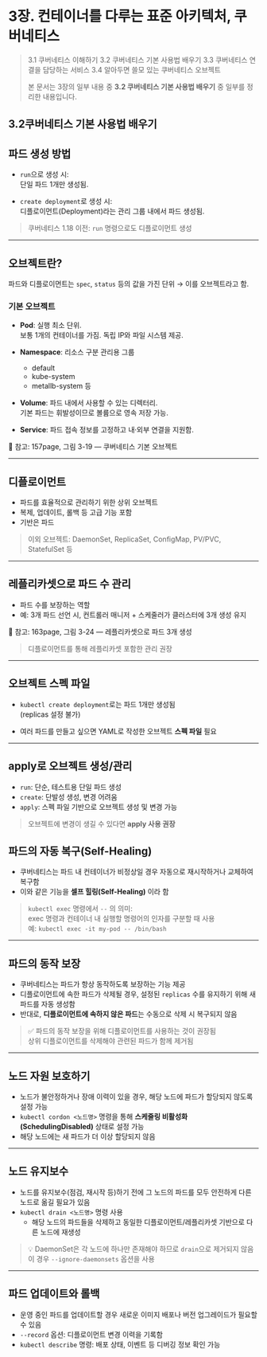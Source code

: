 # 3장. 컨테이너를 다루는 표준 아키텍처, 쿠버네티스

> 3.1 쿠버네티스 이해하기
> 3.2 쿠버네티스 기본 사용법 배우기
> 3.3 쿠버네티스 연결을 담당하는 서비스
> 3.4 알아두면 쓸모 있는 쿠버네티스 오브젝트
>
> 본 문서는 3장의 일부 내용 중 **3.2 쿠버네티스 기본 사용법 배우기** 중 일부를 정리한 내용입니다.

## 3.2쿠버네티스 기본 사용법 배우기

## 파드 생성 방법

- `run`으로 생성 시:  
  단일 파드 1개만 생성됨.

- `create deployment`로 생성 시:  
  디플로이먼트(Deployment)라는 관리 그룹 내에서 파드 생성됨.

> 쿠버네티스 1.18 이전: `run` 명령으로도 디플로이먼트 생성

---

## 오브젝트란?

파드와 디플로이먼트는 `spec`, `status` 등의 값을 가진 단위 → 이를 오브젝트라고 함.

### 기본 오브젝트

- **Pod**: 실행 최소 단위.  
  보통 1개의 컨테이너를 가짐. 독립 IP와 파일 시스템 제공.

- **Namespace**: 리소스 구분 관리용 그룹  
  - default  
  - kube-system  
  - metallb-system 등

- **Volume**: 파드 내에서 사용할 수 있는 디렉터리.  
  기본 파드는 휘발성이므로 볼륨으로 영속 저장 가능.

- **Service**: 파드 접속 정보를 고정하고 내·외부 연결을 지원함.

📌 참고: 157page, 그림 3-19 — 쿠버네티스 기본 오브젝트

---

## 디플로이먼트

- 파드를 효율적으로 관리하기 위한 상위 오브젝트
- 복제, 업데이트, 롤백 등 고급 기능 포함
- 기반은 파드

> 이외 오브젝트: DaemonSet, ReplicaSet, ConfigMap, PV/PVC, StatefulSet 등

---

## 레플리카셋으로 파드 수 관리

- 파드 수를 보장하는 역할
- 예: 3개 파드 선언 시, 컨트롤러 매니저 + 스케줄러가 클러스터에 3개 생성 유지

📌 참고: 163page, 그림 3-24 — 레플리카셋으로 파드 3개 생성

> 디플로이먼트를 통해 레플리카셋 포함한 관리 권장

---

## 오브젝트 스펙 파일

- `kubectl create deployment`로는 파드 1개만 생성됨  
  (replicas 설정 불가)

- 여러 파드를 만들고 싶으면 YAML로 작성한 오브젝트 **스펙 파일** 필요

---

## apply로 오브젝트 생성/관리

- `run`: 단순, 테스트용 단일 파드 생성  
- `create`: 단발성 생성, 변경 어려움  
- `apply`: 스펙 파일 기반으로 오브젝트 생성 및 변경 가능

> 오브젝트에 변경이 생길 수 있다면 **apply 사용 권장**

## 파드의 자동 복구(Self-Healing)

- 쿠버네티스는 파드 내 컨테이너가 비정상일 경우 자동으로 재시작하거나 교체하여 복구함
- 이와 같은 기능을 **셀프 힐링(Self-Healing)** 이라 함

> `kubectl exec` 명령에서 `--` 의 의미:  
> exec 명령과 컨테이너 내 실행할 명령어의 인자를 구분할 때 사용  
> 예: `kubectl exec -it my-pod -- /bin/bash`

---

## 파드의 동작 보장

- 쿠버네티스는 파드가 항상 동작하도록 보장하는 기능 제공
- 디플로이먼트에 속한 파드가 삭제될 경우, 설정된 `replicas` 수를 유지하기 위해 새 파드를 자동 생성함
- 반대로, **디플로이먼트에 속하지 않은 파드**는 수동으로 삭제 시 복구되지 않음

> ✅ 파드의 동작 보장을 위해 디플로이먼트를 사용하는 것이 권장됨  
> 상위 디플로이먼트를 삭제해야 관련된 파드가 함께 제거됨

---

## 노드 자원 보호하기

- 노드가 불안정하거나 장애 이력이 있을 경우, 해당 노드에 파드가 할당되지 않도록 설정 가능
- `kubectl cordon <노드명>` 명령을 통해 **스케줄링 비활성화(SchedulingDisabled)** 상태로 설정 가능
- 해당 노드에는 새 파드가 더 이상 할당되지 않음

---

## 노드 유지보수

- 노드를 유지보수(점검, 재시작 등)하기 전에 그 노드의 파드를 모두 안전하게 다른 노드로 옮길 필요가 있음
- `kubectl drain <노드명>` 명령 사용
  - 해당 노드의 파드들을 삭제하고 동일한 디플로이먼트/레플리카셋 기반으로 다른 노드에 재생성

> 💡 DaemonSet은 각 노드에 하나만 존재해야 하므로 `drain`으로 제거되지 않음  
> 이 경우 `--ignore-daemonsets` 옵션을 사용

---

## 파드 업데이트와 롤백

- 운영 중인 파드를 업데이트할 경우 새로운 이미지 배포나 버전 업그레이드가 필요할 수 있음
- `--record` 옵션: 디플로이먼트 변경 이력을 기록함  
- `kubectl describe` 명령: 배포 상태, 이벤트 등 디버깅 정보 확인 가능

